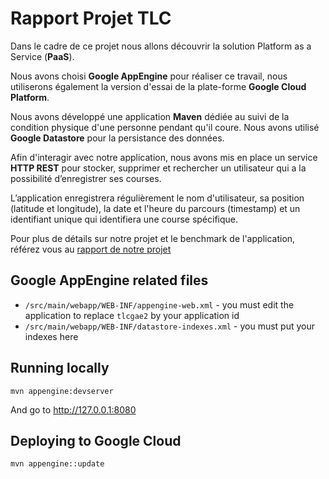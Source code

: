 # Rapport Projet TLC
 
Dans le cadre de ce projet nous allons découvrir la solution Platform as a Service (**PaaS**). 

Nous avons choisi **Google AppEngine** pour réaliser ce travail, nous utiliserons également la version d'essai de la plate-forme **Google Cloud Platform**.

Nous avons développé une application **Maven** dédiée au suivi de la condition physique d'une personne pendant qu'il coure. Nous avons utilisé **Google Datastore** pour la persistance des données.

Afin d'interagir avec notre application, nous avons mis en place un service **HTTP REST** pour stocker, supprimer et rechercher un utilisateur qui a la possibilité d’enregistrer ses courses. 

L’application enregistrera régulièrement le nom d'utilisateur, sa position (latitude et longitude), la date et l'heure du parcours (timestamp) et un identifiant unique qui identifiera une course spécifique.

Pour plus de détails sur notre projet et le benchmark de l'application, référez vous au [rapport de notre projet](https://github.com/NoureddineK/tlc_project/blob/master/Rapport_TLC_MERZOUK_KADRI.pdf)


## Google AppEngine related files

  * `/src/main/webapp/WEB-INF/appengine-web.xml` - you must edit the application to replace `tlcgae2` by your application id
  * `/src/main/webapp/WEB-INF/datastore-indexes.xml` - you must put your indexes here

## Running locally

```
mvn appengine:devserver
```

And go to http://127.0.0.1:8080

## Deploying to Google Cloud

```
mvn appengine::update
```

